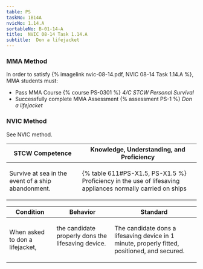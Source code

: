```yaml
---
table: PS
taskNo: 1B14A
nvicNo: 1.14.A 
sortableNo: B-01-14-A
title:  NVIC 08-14 Task 1.14.A
subtitle:  Don a lifejacket
---
```



### MMA Method

In order to satisfy  {% imagelink nvic-08-14.pdf, NVIC 08-14 Task 1.14.A %}, MMA students must:

* Pass MMA Course {% course PS-0301 %}  *4/C STCW Personal Survival*
* Successfully complete MMA Assessment {% assessment PS-1 %} *Don a lifejacket*


### NVIC Method

<a onclick="togglevisibility('nvic_methods')" >See NVIC method.</a>

<div id='nvic_methods' class='hide'>

<table>
<thead>
<tr>
<th class='forty'> STCW Competence </th>
<th class='sixty'> Knowledge, Understanding, and Proficiency </th>
</tr>
</thead>




<tbody>
<tr><td markdown='1'>

Survive at sea in the event of a ship abandonment.

</td><td markdown='1'>

{% table 611#PS-X1.5, PS-X1.5 %} Proficiency in the use of lifesaving appliances normally carried on ships

</td></tr>


</tbody>
</table>


<table>
<thead>
<tr><th class='twenty'>  Condition </th><th class='twenty'> Behavior </th><th  class='sixty'>Standard </th></tr>
</thead>
<tbody >



<tr><td markdown='1'>

When asked to don a lifejacket,

</td><td markdown='1'>

the candidate properly dons the lifesaving device.

<br>

<div class="tooltip" markdown='1'>



</div>


</td><td markdown='1'>

The candidate dons a lifesaving device in 1 minute, properly fitted, positioned, and secured.

</td></tr>
</tbody>
</table>
</div>
